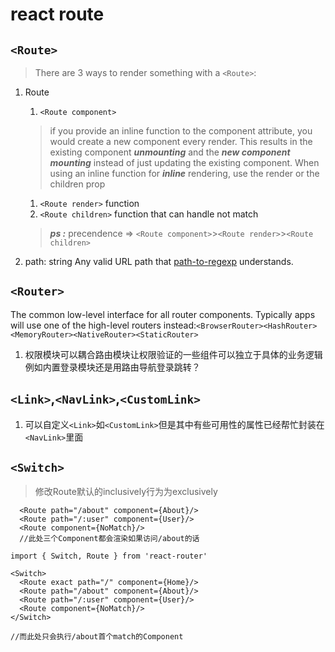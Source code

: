 # react route

## `<Route>`

> There are 3 ways to render something with a `<Route>`:

1. Route

    1. `<Route component>`

    > if you provide an inline function to the component attribute, you would create a new component every render. This results in the existing component _**unmounting**_ and the _**new component mounting**_ instead of just updating the existing component. When using an inline function for **_inline_** rendering, use the render or the children prop

    1. `<Route render>`
    function
    1. `<Route children>`
    function that can handle not match

    >_**ps :**_ precendence => `<Route component>`>`<Route render>`>`<Route children>`

1. path: string
Any valid URL path that [path-to-regexp][1] understands.



## `<Router>`
  The common low-level interface for all router components. Typically apps will use one of the high-level routers instead:`<BrowserRouter><HashRouter><MemoryRouter><NativeRouter><StaticRouter>`

[1]:https://github.com/pillarjs/path-to-regexp

1. 权限模块可以耦合路由模块让权限验证的一些组件可以独立于具体的业务逻辑例如内置登录模块还是用路由导航登录跳转？

##  `<Link>`,`<NavLink>`,`<CustomLink>`

1. 可以自定义`<Link>`如`<CustomLink>`但是其中有些可用性的属性已经帮忙封装在`<NavLink>`里面

## `<Switch>`
> 修改Route默认的inclusively行为为exclusively
```JSX
  <Route path="/about" component={About}/>
  <Route path="/:user" component={User}/>
  <Route component={NoMatch}/>
  //此处三个Component都会渲染如果访问/about的话
```
```JSX
import { Switch, Route } from 'react-router'

<Switch>
  <Route exact path="/" component={Home}/>
  <Route path="/about" component={About}/>
  <Route path="/:user" component={User}/>
  <Route component={NoMatch}/>
</Switch>

//而此处只会执行/about首个match的Component
```